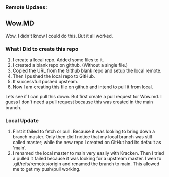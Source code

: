 ### Remote Updaes:
## Wow.MD
Wow. I didn't know I could do this.  But it all worked.

### What I Did to create this repo

  1. I create a local repo.  Added some files to it. 
  1. I created a blank repo on github.  (Without a single file.)
  1. Copied the URL from the Github blank repo and setup the local remote.
  1. Then I pushed the local repo to GitHub.
  1. It successfull pushed upsteam.
  1. Now I am creating this file on github and intend to pull it from local.

  Lets see if I can pull this down.  But first create a pull request for Wow.md.
  I guess I don't need a pull request because this was created in the main branch.

  ### Local Update

  1. First it failed to fetch or pull.  Because it was looking to bring down a branch master.  Only then did I notice that my local branch was still called master; while the new repo I created on GitHut had its default as 'main'.
  1. I renamed the local master to main very easily with Kracken.  Then I tried a pulled it failed because it was looking for a upstream master.  I wen to .git/refs/remotes/origin and renamed the branch to main.  This allowed me to get my push/pull working.
  
